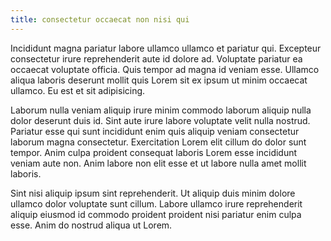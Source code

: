 ```yaml
---
title: consectetur occaecat non nisi qui
---
```


Incididunt magna pariatur labore ullamco ullamco et pariatur qui. Excepteur consectetur irure reprehenderit aute id dolore ad. Voluptate pariatur ea occaecat voluptate officia. Quis tempor ad magna id veniam esse. Ullamco aliqua laboris deserunt mollit quis Lorem sit ex ipsum ut minim occaecat ullamco. Eu est et sit adipisicing.

Laborum nulla veniam aliquip irure minim commodo laborum aliquip nulla dolor deserunt duis id. Sint aute irure labore voluptate velit nulla nostrud. Pariatur esse qui sunt incididunt enim quis aliquip veniam consectetur laborum magna consectetur. Exercitation Lorem elit cillum do dolor sunt tempor. Anim culpa proident consequat laboris Lorem esse incididunt veniam aute non. Anim labore non elit esse et ut labore nulla amet mollit laboris.

Sint nisi aliquip ipsum sint reprehenderit. Ut aliquip duis minim dolore ullamco dolor voluptate sunt cillum. Labore ullamco irure reprehenderit aliquip eiusmod id commodo proident proident nisi pariatur enim culpa esse. Anim do nostrud aliqua ut Lorem.